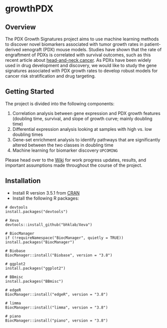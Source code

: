 # growthPDX

## Overview

The PDX Growth Signatures project aims to use machine learning methods to discover novel biomarkers associated with tumor growth rates in patient-derived xenograft (PDX) mouse models. Studies have shown that the rate of engraftment of PDXs is correlated with survival outcomes, such as this recent article about [head-and-neck cancer](https://www.cell.com/cell-reports/pdf/S2211-1247(18)31567-5.pdf). As PDXs have been widely used in drug development and discovery, we would like to study the gene signatures associated with PDX growth rates to develop robust models for cancer risk stratification and drug targeting.

## Getting Started

The project is divided into the following components:

   1. Correlation analysis between gene expression and PDX growth features (doubling time, survival, and slope of growth curve; mainly doubling time)
   2. Differential expression analysis looking at samples with high vs. low doubling times
   3. Gene-set enrichment analysis to identify pathways that are significantly altered between the two classes in doubling time
   4. Machine learning for biomarker discovery `UPCOMING`

Please head over to the [Wiki](https://github.com/jenliketen/growthPDX/wiki) for work progress updates, results, and important assumptions made throughout the course of the project.

## Installation
   * Install R version 3.5.1 from [CRAN](https://cran.r-project.org/)
   * Install the following R packages:
    
    # devtools
    install.packages("devtools")
   
    # Xeva
    devtools::install_github("bhklab/Xeva")
    
    # BiocManager
    if (!requireNamespace("BiocManager", quietly = TRUE))
    install.packages("BiocManager")
    
    # Biobase
    BiocManager::install("Biobase", version = "3.8")
    
    # ggplot2
    install.packages("ggplot2")
    
    # BBmisc
    install.packages("BBmisc")
    
    # edgeR
    BiocManager::install("edgeR", version = "3.8")
    
    # limma
    BiocManager::install("limma", version = "3.8")
    
    # piano
    BiocManager::install("piano", version = "3.8")
